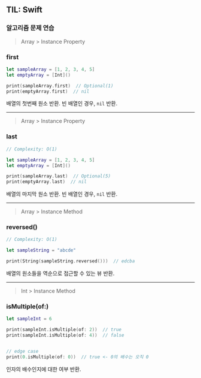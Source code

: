 ## TIL: Swift



### 알고리즘 문제 연습



>   Array > Instance Property

### first

```swift
let sampleArray = [1, 2, 3, 4, 5]
let emptyArray = [Int]()

print(sampleArray.first)  // Optional(1)
print(emptyArray.first)  // nil
```



배열의 첫번째 원소 반환. 빈 배열인 경우, `nil` 반환.



---



>   Array > Instance Property

### last

```swift
// Complexity: O(1)

let sampleArray = [1, 2, 3, 4, 5]
let emptyArray = [Int]()

print(sampleArray.last)  // Optional(5)
print(emptyArray.last)  // nil
```



배열의 마지막 원소 반환. 빈 배열인 경우, `nil` 반환.



---



>   Array > Instance Method

### reversed()

```swift
// Complexity: O(1)

let sampleString = "abcde"

print(String(sampleString.reversed()))  // edcba
```



배열의 원소들을 역순으로 접근할 수 있는 뷰 반환.



---



>   Int > Instance Method

### isMultiple(of:)

```swift
let sampleInt = 6

print(sampleInt.isMultiple(of: 2))  // true
print(sampleInt.isMultiple(of: 4))  // false


// edge case
print(0.isMultiple(of: 0))  // true <- 0의 배수는 오직 0
```



인자의 배수인지에 대한 여부 반환.



